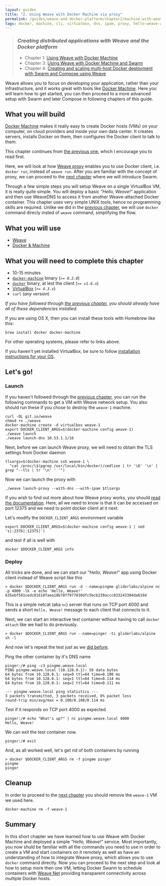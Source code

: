 ```yaml
---
layout: guides
title: "2. Using Weave with Docker Machine via proxy"
permalink: /guides/weave-and-docker-platform/chapter2/machine-with-weave-proxy.html
tags: docker, machine, cli, virtualbox, dns, ipam, proxy, hello-weave-app
---
```


> ### ***Creating distributed applications with Weave and the Docker platform***
>
> - Chapter 1: [Using Weave with Docker Machine][ch1]
> - Chapter 3: [Using Weave with Docker Machine and Swarm][ch3]
> - Chapter 4: [Creating and scaling multi-host Docker deployment with Swarm and Compose using Weave][ch4]

Weave allows you to focus on developing your application, rather than your infrastructure, and it works great with tools
like [Docker Machine](https://docs.docker.com/machine/). Here you will learn how to get started, you can then proceed to
a more advanced setup with Swarm and later Compose in following chapters of this guide.

## What you will build

[Docker Machine](https://docs.docker.com/machine/) makes it really easy to create Docker hosts (VMs) on your computer, on
cloud providers and inside your own data center. It creates servers, installs Docker on them, then configures the Docker
client to talk to them.

This chapter continues from [the previous one][ch1], which I encourage you to read first.

Here, we will look at how [Weave proxy][proxy] enables you to use Docker client, i.e. `docker run`, instead of `weave run`.
After you are familiar with the concept of proxy, we can proceed to the [next chapter][ch3] where we will introduce Swarm.

Through a few simple steps you will setup Weave on a single VirtualBox VM, it is really quite simple. You will deploy a
basic _"Hello, Weave!"_ application and then use WeaveDNS to access it from another Weave-attached Docker container.
This chapter uses very simple UNIX tools, hence no programming skills are required. Unlike we did in the [previous
chapter][ch1], we will use `docker` command direcly insted of `weave` command, simplifying the flow.

## What you will use

  - [Weave](http://weave.works)
  - [Docker & Machine](http://docker.com)

## What you will need to complete this chapter

  - 10-15 minutes
  - [`docker-machine`](http://docs.docker.com/machine/#installation) binary (_`>= 0.2.0`_)
  - [`docker`](https://docs.docker.com/installation/#installation) binary, at lest the client (_`>= v1.6.x`_)
  - [VirtualBox](https://www.virtualbox.org/wiki/Downloads) (_`>= 4.3.x`_)
  - `curl` (_any version_)

_If you have followed through [the previous chapter][ch1], you should already have all of these dependencies installed._

If you are using OS X, then you can install these tools with Homebrew like this:

    brew install docker docker-machine

For other operating systems, please refer to links above.

If you haven't yet installed VirtualBox, be sure to follow [installation instructions for your OS](https://www.virtualbox.org/wiki/Downloads).

## Let's go!

### Launch

If you haven't followed through the [previous chapter][prev1], you can run the following commands to get a VM with Weave
network setup. You also should run these if you chose to destroy the `weave-1` machine.

    curl -OL git.io/weave
    chmod +x ./weave
    docker-machine create -d virtualbox weave-1
    export DOCKER_CLIENT_ARGS=$(docker-machine config weave-1)
    ./weave launch
    ./weave launch-dns 10.53.1.1/16

Next, before we can launch Weave proxy, we will need to obtain the TLS settings from Docker daemon

    tlsargs=$(docker-machine ssh weave-1 \
      "cat /proc/\$(pgrep /usr/local/bin/docker)/cmdline | tr '\0' '\n' | grep ^--tls | tr '\n' ' '")

Now we can launch the proxy with

    ./weave launch-proxy --with-dns --with-ipam $tlsargs

If you wish to find out more about how Weave proxy works, you should [read the documentation][proxy]. Here, all we need
to know is that it can be accessed on port 12375 and we need to point docker client at it next.

Let's modify the `DOCKER_CLIENT_ARGS` environment variable

    export DOCKER_CLIENT_ARGS=$(docker-machine config weave-1 | sed 's|:2376|:12375|')

and test if all is well with

    docker $DOCKER_CLIENT_ARGS info

### Deploy

All tricks are done, and we can start our _"Hello, Weave!"_ app using Docker client instead of Weave script like this

    > docker $DOCKER_CLIENT_ARGS run -d --name=pingme gliderlabs/alpine nc -p 4000 -lk -e echo 'Hello, Weave!'
    635ebf591cedc01610faea18b78ff977830dfc5bcb239accc833243304da619d

This is a simple netcat (aka `nc`) server that runs on TCP port 4000 and sends a short `Hello, Weave!` message to each
client that connects to it.

Next, we can start an interactive test container without having to call `docker attach` like we had to do previously.

    > docker $DOCKER_CLIENT_ARGS run --name=pinger -ti gliderlabs/alpine sh -l

And now let's repeat the test just as we [did before][prev2].

Ping the other container by it's DNS name

    pinger:/# ping -c3 pingme.weave.local
    PING pingme.weave.local (10.128.0.1): 56 data bytes
    64 bytes from 10.128.0.1: seq=0 ttl=64 time=0.100 ms
    64 bytes from 10.128.0.1: seq=1 ttl=64 time=0.114 ms
    64 bytes from 10.128.0.1: seq=2 ttl=64 time=0.111 ms

    --- pingme.weave.local ping statistics ---
    3 packets transmitted, 3 packets received, 0% packet loss
    round-trip min/avg/max = 0.100/0.108/0.114 ms

Test if it responds on TCP port 4000 as expected

    pinger:/# echo "What's up?" | nc pingme.weave.local 4000
    Hello, Weave!

We can exit the test container now.

    pinger:/# exit

And, as all worked well, let's get rid of both containers by running

    > docker $DOCKER_CLIENT_ARGS rm -f pingme pinger
    pingme
    pinger

## Cleanup

In order to proceed to the [next chapter][ch3] you should remove the `weave-1` VM we used here.

    docker-machine rm -f weave-1

## Summary

In this short chapter we have learned how to use Weave with Docker Machine and deployed a simple _"Hello, Weave!"_ service.
Most importantly, you now shuld be familiar with all the commands you need to use in order to create a VM and start containers
on it remotely as well as have an understanding of how to integrate Weave proxy, which allows you to use `docker` command
directly. Now you can proceed to the next step and look at how to setup more then one VM, letting Docker Swarm to schedule
containers with [Weave Net](/net) providing transparent connectivity across multiple Docker hosts.

[proxy]: http://docs.weave.works/weave/latest_release/proxy.html
[prev1]: /guides/weave-and-docker-platform/chapter1/machine.html#launch
[prev2]: /guides/weave-and-docker-platform/chapter1/machine.html#deploy
[ch1]: /guides/weave-and-docker-platform/chapter1/machine.html
[ch2]: /guides/weave-and-docker-platform/chapter2/machine-with-weave-proxy.html
[ch3]: /guides/weave-and-docker-platform/chapter3/machine-and-swarm-with-weave-proxy.html
[ch4]: /guides/weave-and-docker-platform/chapter4/compose-scalable-swarm-cluster-with-weave.html

